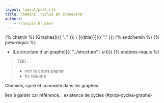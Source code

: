 ```yaml
---
layout: layout/post.njk
title: Chemins, cycles et connexité
authors: 
    - François Brucker
---
```


{% chemin %}
[Graphes]({{ ".." }}) / [{{title}}]({{ "." }})
{% endchemin %}
{% pres-requis %}
* [La structure d'un graphe]({{ "../structure" | url}})
{% endpres-requis %}

> TBD : 
> * voir le cours papier
> * fix résumé

<!-- début résumé -->

Chemins, cycle et connexité dans les graphes.

<!-- fin résumé -->


lien à garder car référencé. : 
existence de cycles {#prop-cycles-graphe}